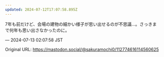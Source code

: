 ```yaml
---
updated: 2024-07-12T17:07:58.895Z
---
```


<p>7年も前だけど、会場の建物の細かい様子が思い出せるのが不思議…。さっきまで何年も思い出さなかったのに。</p>

&mdash; 2024-07-13 02:07:58 JST

Original URL: https://mastodon.social/@sakuramochi0/112774616114560625
